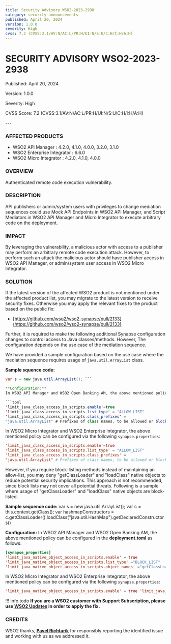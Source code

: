 ```yaml
---
title: Security Advisory WSO2-2023-2938
category: security-announcements
published: April 20, 2024
version: 1.0.0
severity: High
cvss: 7.2 (CVSS:3.1/AV:N/AC:L/PR:H/UI:N/S:U/C:H/I:H/A:H)
---
```


# SECURITY ADVISORY WSO2-2023-2938

<p class="doc-info">Published: April 20, 2024</p>
<p class="doc-info">Version: 1.0.0</p>
<p class="doc-info">Severity: High</p>
<p class="doc-info">CVSS Score: 7.2 (CVSS:3.1/AV:N/AC:L/PR:H/UI:N/S:U/C:H/I:H/A:H)</p>
---

### AFFECTED PRODUCTS
* WSO2 API Manager : 4.2.0, 4.1.0, 4.0.0, 3.2.0, 3.1.0
* WSO2 Enterprise Integrator : 6.6.0
* WSO2 Micro Integrator : 4.2.0, 4.1.0, 4.0.0


### OVERVIEW
Authenticated remote code execution vulnerability.


### DESCRIPTION
API publishers or admin/system users with privileges to change mediation sequences could use Mock API Endpoints in WSO2 API Manager, and Script Mediators in WSO2 API Manager and Micro Integrator to execute arbitrary code on the deployment.

### IMPACT
By leveraging the vulnerability, a malicious actor with access to a publisher may perform an arbitrary remote code execution attack. However, to perform such an attack the malicious actor should have publisher access in WSO2 API Manager, or admin/system user access in WSO2 Micro Integrator.

### SOLUTION
If the latest version of the affected WSO2 product is not mentioned under the affected product list, you may migrate to the latest version to receive security fixes. Otherwise you may apply the relevant fixes to the product based on the public fix: 

* [https://github.com/wso2/wso2-synapse/pull/2133](https://github.com/wso2/wso2-synapse/pull/2133)

Further, it is required to make the following additional Synapse configuration changes to control access to Java classes/methods. However, The configuration depends on the use case of the mediation sequence. 

We have provided a sample configuration based on the use case where the mediation sequence requires usage of `java.util.ArrayList` class.

**Sample squence code:**
  ```java
  var s = new java.util.ArrayList(); ```

**Configuration:**
In WSO2 API Manager and WSO2 Open Banking AM, the above mentioned policycan be configured in the **deployment.toml** as follows:

```toml
'limit_java_class_access_in_scripts.enable'=true
'limit_java_class_access_in_scripts.list_type' = "ALLOW_LIST"
'limit_java_class_access_in_scripts.class_prefixes' =
"java.util.ArrayList" # Prefixes of class names, to be allowed or blocked (based on `limit_java_class_access_in_scripts.list_type`)
``` 

In WSO2 Micro Integrator and WSO2 Enterprise Integrator, the above mentioned
policy can be configured via the following `synapse.properties`:

```toml
'limit_java_class_access_in_scripts.enable'=true
'limit_java_class_access_in_scripts.list_type' = "ALLOW_LIST"
'limit_java_class_access_in_scripts.class_prefixes' =
"java.util.ArrayList" # Prefixes of class names, to be allowed or blocked (based on `limit_java_class_access_in_scripts.list_type`)
```

However, if you require block-listing methods instead of maintaining an allow-list, you may deny "getClassLoader" and "loadClass" native objects to reduce potential security implications. This approach is not recommended, since block lists may not cover all potential threats. Following is a sample where usage of "getClassLoader" and "loadClass" native objects are block-listed.

**Sample sequence code:**
var s = new java.util.ArrayList();
var c = this.context.getClass();
var hashmapConstructors =
c.getClassLoader().loadClass("java.util.HashMap").getDeclaredConstructors()

**Configuration:**
In WSO2 API Manager and WSO2 Open Banking AM, the above mentioned policy can be configured in the **deployment.toml** as follows:

```toml
[synapse_properties]
'limit_java_native_object_access_in_scripts.enable' = true
'limit_java_native_object_access_in_scripts.list_type' ="BLOCK_LIST"
'limit_java_native_object_access_in_scripts.object_names' ="getClassLoader,loadClass" #Native object names, to be allowed or blocked (based on `limit_java_native_object_access_in_scripts.list_type`)
```

In WSO2 Micro Integrator and WSO2 Enterprise Integrator, the above mentioned
policy can be configured via the following `synapse.properties`:

```toml
'limit_java_native_object_access_in_scripts.enable' = true 'limit_java_native_object_access_in_scripts.list_type' = "BLOCK_LIST" 'limit_java_native_object_access_in_scripts.object_names' = "getClassLoader,loadClass" #Native object names, to be allowed or blocked (based on `limit_java_native_object_access_in_scripts.list_type`)
```

!!! info todo
    **If you are a WSO2 customer with Support Subscription, please use [WSO2 Updates](https://wso2.com/updates/) in order to apply the fix.**


### CREDITS
WSO2 thanks, **[Pavel Richtarik](https://www.linkedin.com/in/pavel-richtarik-0b524974/)** for responsibly reporting the identified issue and working with us as we addressed it.
